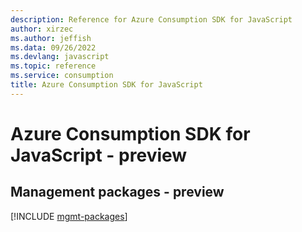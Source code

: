 ```yaml
---
description: Reference for Azure Consumption SDK for JavaScript
author: xirzec
ms.author: jeffish
ms.data: 09/26/2022
ms.devlang: javascript
ms.topic: reference
ms.service: consumption
title: Azure Consumption SDK for JavaScript
---
```

# Azure Consumption SDK for JavaScript - preview

## Management packages - preview
[!INCLUDE [mgmt-packages](consumption-mgmt-index.md)]